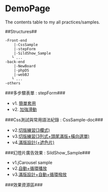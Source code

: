 DemoPage
========

The contents table to my all practices/samples.

##Structures##

    -Front-end
        |-CssSample
        |-stepForm
        |-SildShow_Sample
       └ ...
    -back-end
        |-NewBoard
        |-phpDS 
        |-webBJ
       └ ...
    -others
    
    
###多步驟表單 : stepForm###

 * v1. [簡單套用](http://m6fish.github.io/stepForm/demo_v1.html)
 * v2. [加強滑動](http://m6fish.github.io/stepForm/demo_v2.html)
 
###Css測試與常用語法紀錄 : CssSample-doc###

* v2.[切版練習(3欄式)](http://m6fish.github.io/CssSample/index2.html)
* v3.[切版練習(3列式+頭尾滿版+橫向選單)](http://m6fish.github.io/CssSample/index3.html)
* v4.[滿版設計(+遮色片)](http://m6fish.github.io/CssSample/index4.html)
    
###幻燈片廣告效果 : SildShow_Sample###

* v1.jCarousel sample
* v2.[自動+循環播放](http://m6fish.github.io/SildeShow_Sample/sample2/demo.htm)
* v3.[滿版設計+自動+循環撥放](http://m6fish.github.io/SildeShow_Sample/sample3/demo.htm)



###效果資源區###
 
